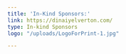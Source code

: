 ```yaml
---
title: 'In-Kind Sponsors:'
link: https://dinaiyelverton.com/
type: In-kind Sponsors
logo: "/uploads/LogoForPrint-1.jpg"

---
```

